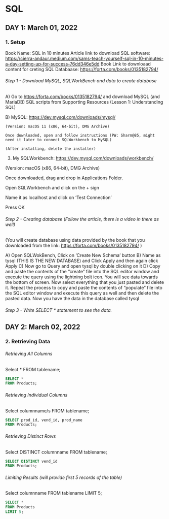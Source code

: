 # SQL

## DAY 1: March 01, 2022

### 1. Setup
Book Name: SQL in 10 minutes
Article link to download SQL software: https://cierra-andaur.medium.com/sams-teach-yourself-sql-in-10-minutes-a-day-setting-up-for-success-76dd346e5dd
Book Link to downloaad content for creting SQL Databaase: https://forta.com/books/0135182794/ 

###### Step 1 - Download MySQL, SQLWorkBench and data to create database
A)	Go to https://forta.com/books/0135182794/ and download MySQL (and MariaDB) SQL scripts from Supporting Resources (Lesson 1: Understanding SQL)

B)	MySQL: https://dev.mysql.com/downloads/mysql/

    (Version: macOS 11 (x86, 64-bit), DMG Archive)

    Once downloaded, open and follow instructions (PW: Sharm@85, might need it later to connect SQLWorkbench to MySQL)

    (After installing, delete the installer)


3)	My SQLWorkbench: https://dev.mysql.com/downloads/workbench/

(Version: macOS (x86, 64-bit), DMG Archive)

Once downloaded, drag and drop in Applications Folder.

Open SQLWorkbench and click on the + sign

Name it as localhost and click on ‘Test Connection’

Press OK


###### Step 2 - Creating database (Follow the article, there is a video in there as well)
(You will create database using data provided by the book that you downloaded from the link: https://forta.com/books/0135182794/ )

A) Open SQLWokBench, Click on ‘Create New Schema’ button
B) Name as tysql (THIS IS THE NEW DATABASE) and Click Apply and then again click Apply
C) Now go to Query and open tysql by double clicking on it
D) Copy and paste the contents of the “create” file into the SQL editor window and execute the query using the lightning bolt icon. You will see data towards the bottom of screen. Now select everything that you just pasted and delete it. Repeat the process to copy and paste the contents of “populate”  file into the SQL editor window and execute this query as well and then delete the pasted data. Now you have the data in the database called tysql


###### Step 3 - Write SELECT * statement to see the data.

## DAY 2: March 02, 2022

### 2. Retrieving Data

###### Retrieving All Columns

Select * 
FROM tablename;

```sql
SELECT *
FROM Products;
```


###### Retrieving Individual Columns
Select columnname/s 
FROM tablename;
```sql
SELECT prod_id, vend_id, prod_name
FROM Products;
```

###### Retrieving Distinct Rows
Select DISTINCT columnname 
FROM tablename;

```sql
SELECT DISTINCT vend_id
FROM Products;
```

###### Limiting Results (will provide first 5 records of the table)
Select columnname 
FROM tablename
LIMIT 5;

```sql
SELECT *
FROM Products
LIMIT 5;
```
